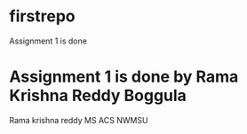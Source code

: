 # firstrepo
Assignment 1 is done 
# Assignment 1 is done by Rama Krishna Reddy Boggula
Rama krishna reddy 
MS ACS
NWMSU
